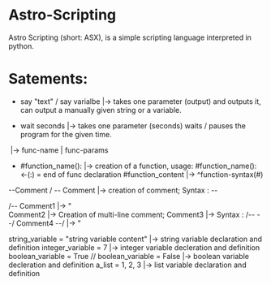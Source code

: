 # Astro-Scripting
Astro Scripting (short: ASX), is a simple scripting language interpreted in python.

# Satements:
- say "text" / say varialbe |-> takes one parameter (output) and outputs it, can output a manually given string or a variable. 

- wait seconds              |-> takes one parameter (seconds) waits / pauses the program for the given time. 

‎                           |->                                 func-name  |  func-params
- #function_name():         |-> creation of a function, usage: #function_name(): <-(:) = end of func declaration
      #function_content     |->                                ^function-syntax(#)
      
--Comment / -- Comment      |-> creation of comment; Syntax : -- 

/-- Comment1                |-> "       
Comment2                    |-> Creation of multi-line comment; 
Comment3                    |-> Syntax : /-- --/ 
Comment4 --/                |-> "

string_variable = "string variable content"         |-> string variable declaration and definition
integer_variable = 7                                |-> integer variable decleration and definition
boolean_variable = True // boolean_variable = False |-> boolean variable decleration and definition
a_list = 1, 2, 3                                    |-> list variable declaration and definition
